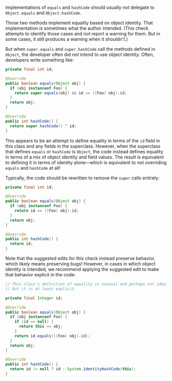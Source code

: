 Implementations of `equals` and `hashCode` should usually not delegate to
`Object.equals` and `Object.hashCode`.

Those two methods implement equality based on object identity. That
implementation *is* sometimes what the author intended. (This check attempts to
identify those cases and *not* report a warning for them. But in some cases, it
still produces a warning when it shouldn't.)

But when `super.equals` and `super.hashCode` call the methods defined in
`Object`, the developer often did *not* intend to use object identity. Often,
developers write something like:

```java
private final int id;

@Override
public boolean equals(Object obj) {
  if (obj instanceof Foo) {
    return super.equals(obj) && id == ((Foo) obj).id;
  }
  return obj;
}

@Override
public int hashCode() {
  return super.hashCode() ^ id;
}
```

This appears to be an attempt to define equality in terms of the `id` field in
this class and any fields in the superclass. However, when the superclass that
defines `equals` or `hashCode` is `Object`, the code instead defines equality in
terms of a mix of object identity and field values. The result is equivalent to
defining it in terms of identity alone—which is equivalent to not overriding
`equals` and `hashCode` at all!

Typically, the code should be rewritten to remove the `super` calls entirely:

```java
private final int id;

@Override
public boolean equals(Object obj) {
  if (obj instanceof Foo) {
    return id == ((Foo) obj).id;
  }
  return obj;
}

@Override
public int hashCode() {
  return id;
}
```

Note that the suggested edits for this check instead preserve behavior, which
likely means preserving bugs! However, in cases in which object identity *is*
intended, we recommend applying the suggested edit to make that behavior
explicit in the code:

```java
// This class's definition of equality is unusual and perhaps not ideal.
// But it is at least explicit.

private final Integer id;

@Override
public boolean equals(Object obj) {
  if (obj instanceof Foo) {
    if (id == null) {
      return this == obj;
    }
    return id.equals(((Foo) obj).id);
  }
  return obj;
}

@Override
public int hashCode() {
  return id != null ? id : System.identityHashCode(this);
}
```
